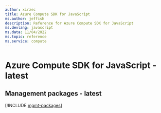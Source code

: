 ```yaml
---
author: xirzec
title: Azure Compute SDK for JavaScript
ms.author: jeffish
description: Reference for Azure Compute SDK for JavaScript
ms.devlang: javascript
ms.data: 11/04/2022
ms.topic: reference
ms.service: compute
---
```

# Azure Compute SDK for JavaScript - latest

## Management packages - latest
[!INCLUDE [mgmt-packages](compute-mgmt-index.md)]